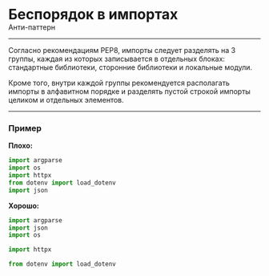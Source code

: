 
<div class="sticky-header">
  <div>
    <h1 style="margin: 0;">Беспорядок в импортах</h1>
    <p style="margin: 0;">Анти-паттерн</p>
  </div>
</div>

***

Согласно рекомендациям PEP8, импорты следует разделять на 3 группы, каждая из которых записывается в отдельных блоках: стандартные библиотеки, сторонние библиотеки и локальные модули.

Кроме того, внутри каждой группы рекомендуется располагать импорты в алфавитном порядке и разделять пустой строкой импорты целиком и отдельных элементов.

***

### Пример 

**Плохо:**
```python
import argparse
import os
import httpx
from dotenv import load_dotenv
import json
```
**Хорошо:**
```python
import argparse
import json
import os

import httpx

from dotenv import load_dotenv
```

